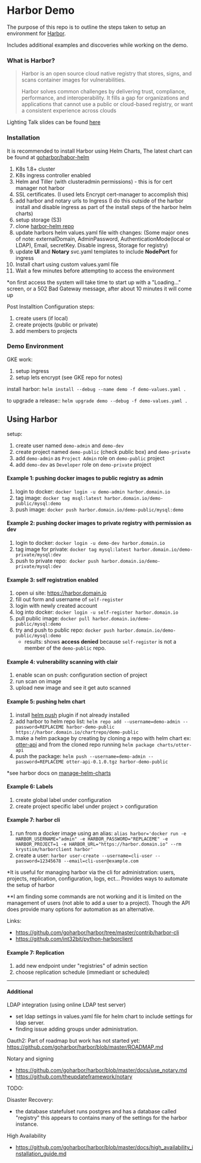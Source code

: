 # Harbor Demo

The purpose of this repo is to outline the steps taken to setup an environment for [Harbor](https://github.com/goharbor/harbor). 

Includes additional examples and discoveries while working on the demo.


### What is Harbor?
> Harbor is an open source cloud native registry that stores, signs, and scans container images for vulnerabilities.
> 
>Harbor solves common challenges by delivering trust, compliance, performance, and interoperability. It fills a gap for organizations and applications that cannot use a public or cloud-based registry, or want a consistent experience across clouds


Lighting Talk slides can be found [here](https://prezi.com/view/NzcvsMfHBfz1LQRpqhuE/)

### Installation

It is recommended to install Harbor using Helm Charts, The latest chart can be found at [goharbor/habor-helm](https://github.com/goharbor/harbor-helm)

1. K8s 1.8+ cluster
2. K8s ingress controller enabled
3. Helm and Tiller (with clusteradmin permissions) - this is for cert manager not harbor
4. SSL certificates. (I used lets Encrypt cert-manager to accomplish this)
5. add harbor and notary urls to Ingress (I do this outside of the harbor install and disable ingress as part of the install steps of the harbor helm charts)
6. setup storage (S3)
7. clone [harbor-helm repo](https://github.com/goharbor/harbor-helm)
8. update harbors helm values.yaml file with changes: (Some major ones of note: externalDomain, AdminPassword, AuthenticationMode(local or LDAP), Email, secretKey. Disable ingress, Storage for registry)
9. update **UI** and **Notary** svc.yaml templates to include **NodePort** for ingress
10. Install chart using custom values.yaml file
11. Wait a few minutes before attempting to access the environment

*on first access the system will take time to start up with a "Loading..." screen, or a 502 Bad Gateway message, after about 10 minutes it will come up

Post Installtion Configuration steps:
1. create users (if local)
2. create projects (public or private)
3. add members to projects

### Demo Environment
GKE work:
1. setup ingress
2. setup lets encrypt (see GKE repo for notes)

install harbor:
`helm install --debug --name demo -f demo-values.yaml .`

to upgrade a release::
`helm upgrade demo --debug -f demo-values.yaml .`

## Using Harbor

setup:
1. create user named `demo-admin` and `demo-dev`
2. create project named `demo-public` (check public box) and `demo-private`
3. add `demo-admin` as `Project Admin` role on `demo-public` project
4. add `demo-dev` as `Developer` role on `demo-private` project

#### Example 1: pushing docker images to public registry as admin
1. login to docker: `docker login -u demo-admin harbor.domain.io`
2. tag image: `docker tag msql:latest harbor.domain.io/demo-public/mysql:demo`
3. push image: `docker push harbor.domain.io/demo-public/mysql:demo`

#### Example 2: pushing docker images to private registry with permission as dev
1. login to docker: `docker login -u demo-dev harbor.domain.io`
2. tag image for private: `docker tag mysql:latest harbor.domain.io/demo-private/mysql:dev`
3. push to private repo:` docker push harbor.domain.io/demo-private/mysql:dev`

#### Example 3: self registration enabled
1. open ui site: https://harbor.domain.io
2. fill out form and username of `self-register`
3. login with newly created account
4. log into docker: `docker login -u self-register harbor.domain.io`
5. pull public image: `docker pull harbor.domain.io/demo-public/mysql:demo`
6. try and push to public repo: `docker push harbor.domain.io/demo-public/mysql:demo`
    - results: shows **access denied** because `self-register` is not a member of the `demo-public` repo. 

#### Example 4: vulnerability scanning with clair
1. enable scan on push: configuration section of project
2. run scan on image
3. upload new image and see it get auto scanned

#### Example 5: pushing helm chart
1. install [helm push](https://github.com/chartmuseum/helm-push) plugin if not already installed
2. add harbor to helm repo list: `helm repo add --username=demo-admin --password=REPLACEME harbor-demo-public https://harbor.domain.io/chartrepo/demo-public`
3. make a helm package by creating by cloning a repo with helm chart ex: [otter-api](https://github.com/zachpuck/otter-api) and from the cloned repo running `helm package charts/otter-api`
4. push the package: `helm push --username=demo-admin --password=REPLACEME otter-api-0.1.0.tgz harbor-demo-public`

*see harbor docs on [manage-helm-charts](https://github.com/goharbor/harbor/blob/master/docs/user_guide.md#manage-helm-charts)

#### Example 6: Labels
1. create global label under configuration
2. create project specific label under project > configuration

#### Example 7: harbor cli

1. run from a docker image using an alias:
`alias harbor='docker run -e HARBOR_USERNAME="admin" -e HARBOR_PASSWORD="REPLACEME" -e HARBOR_PROJECT=1 -e HARBOR_URL="https://harbor.domain.io" --rm krystism/harborclient harbor'`
2. create a user: `harbor user-create --username=cli-user --password=12345678 --email=cli-user@example.com`

*It is useful for managing harbor via the cli for administration: users, projects, replication, configuration, logs, ect...
Provides ways to automate the setup of harbor

**I am finding some commands are not working and it is limited on the management of users (not able to add a user to a project). Though the API does provide many options for automation as an alternative. 

Links: 
- https://github.com/goharbor/harbor/tree/master/contrib/harbor-cli
- https://github.com/int32bit/python-harborclient

#### Example 7: Replication
1. add new endpoint under "registries" of admin section
2. choose replication schedule (immediant or scheduled)


--- 
#### Additional
LDAP integration (using online LDAP test server)
- set ldap settings in values.yaml file for helm chart to include settings for ldap server.
- finding issue adding groups under administration.

Oauth2: 
Part of roadmap but work has not started yet: https://github.com/goharbor/harbor/blob/master/ROADMAP.md

Notary and signing
- https://github.com/goharbor/harbor/blob/master/docs/use_notary.md
- https://github.com/theupdateframework/notary


TODO:

Disaster Recovery:
- the database statefulset runs postgres and has a database called "registry" this appears to contains many of the settings for the harbor instance. 

High Availability
- https://github.com/goharbor/harbor/blob/master/docs/high_availability_installation_guide.md